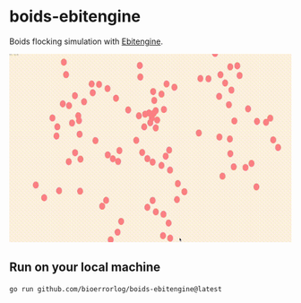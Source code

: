 # boids-ebitengine

Boids flocking simulation with [Ebitengine](https://ebitengine.org/).

![demo](screenshots/demo.gif)
## Run on your local machine
```sh
go run github.com/bioerrorlog/boids-ebitengine@latest
```
